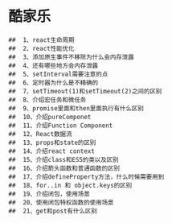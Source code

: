 # 酷家乐


	##  1、react生命周期
    ##  2、react性能优化
    ##  3、添加原生事件不移除为什么会内存泄露
    ##  4、还有哪些地方会内存泄露
    ##  5、setInterval需要注意的点
    ##  6、定时器为什么是不精确的
    ##  7、setTimeout(1)和setTimeout(2)之间的区别
    ##  8、介绍宏任务和微任务
    ##  9、promise里面和then里面执行有什么区别
    ##  10、介绍pureComponet
    ##  11、介绍Function Component
    ##  12、React数据流
    ##  13、props和state的区别
    ##  14、介绍react context
    ##  15、介绍class和ES5的类以及区别
    ##  16、介绍箭头函数和普通函数的区别
    ##  17、介绍defineProperty方法，什么时候需要用到
    ##  18、for..in 和 object.keys的区别
    ##  19、介绍闭包，使用场景
    ##  20、使用闭包特权函数的使用场景
    ##  21、get和post有什么区别

